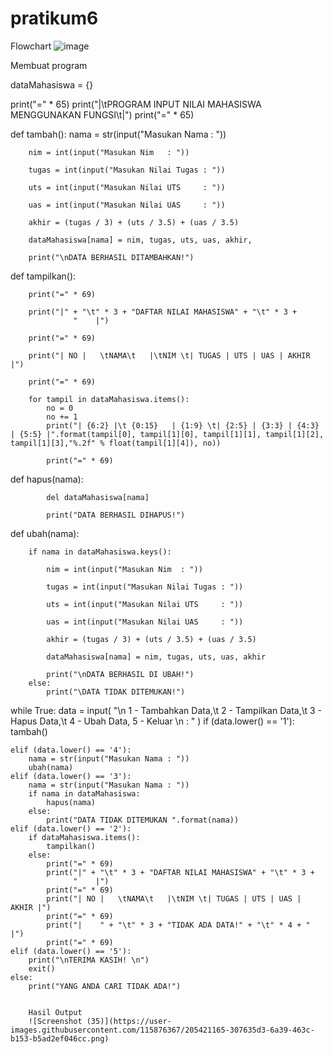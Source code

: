# pratikum6
Flowchart
![image](https://user-images.githubusercontent.com/115876367/205421258-9d517f3d-5d08-4f7c-aac3-cbe78fbd44e0.png)


Membuat program 

dataMahasiswa = {}

print("=" * 65)
print("|\tPROGRAM INPUT NILAI MAHASISWA MENGGUNAKAN FUNGSI\t|")
print("=" * 65)


def tambah():
        nama = str(input("Masukan Nama : "))
        
        nim = int(input("Masukan Nim   : "))
        
        tugas = int(input("Masukan Nilai Tugas : "))
        
        uts = int(input("Masukan Nilai UTS     : "))
        
        uas = int(input("Masukan Nilai UAS     : "))
        
        akhir = (tugas / 3) + (uts / 3.5) + (uas / 3.5)
        
        dataMahasiswa[nama] = nim, tugas, uts, uas, akhir,
        
        print("\nDATA BERHASIL DITAMBAHKAN!")
        
def tampilkan():

        print("=" * 69)
        
        print("|" + "\t" * 3 + "DAFTAR NILAI MAHASISWA" + "\t" * 3 +
                  "    |")
                  
        print("=" * 69)
        
        print("| NO |   \tNAMA\t   |\tNIM \t| TUGAS | UTS | UAS | AKHIR |")
        
        print("=" * 69)
        
        for tampil in dataMahasiswa.items():
            no = 0
            no += 1
            print("| {6:2} |\t {0:15}   | {1:9} \t| {2:5} | {3:3} | {4:3} | {5:5} |".format(tampil[0], tampil[1][0], tampil[1][1], tampil[1][2], tampil[1][3],"%.2f" % float(tampil[1][4]), no))
            
            print("=" * 69)
            
def hapus(nama):

            del dataMahasiswa[nama]
            
            print("DATA BERHASIL DIHAPUS!")
 
def ubah(nama):

        if nama in dataMahasiswa.keys():
        
            nim = int(input("Masukan Nim  : "))
            
            tugas = int(input("Masukan Nilai Tugas : "))
            
            uts = int(input("Masukan Nilai UTS     : "))
            
            uas = int(input("Masukan Nilai UAS     : "))
            
            akhir = (tugas / 3) + (uts / 3.5) + (uas / 3.5)
            
            dataMahasiswa[nama] = nim, tugas, uts, uas, akhir
            
            print("\nDATA BERHASIL DI UBAH!")
        else:
            print("\DATA TIDAK DITEMUKAN!")

while True:
    data = input(
        "\n 1 - Tambahkan Data,\t 2 - Tampilkan Data,\t 3 - Hapus Data,\t 4 - Ubah Data, 5 - Keluar \n : "
    )
    if (data.lower() == '1'):
        tambah()

    elif (data.lower() == '4'):
        nama = str(input("Masukan Nama : "))
        ubah(nama)
    elif (data.lower() == '3'):
        nama = str(input("Masukan Nama : "))
        if nama in dataMahasiswa:
            hapus(nama)
        else:
            print("DATA TIDAK DITEMUKAN ".format(nama))
    elif (data.lower() == '2'):
        if dataMahasiswa.items():
            tampilkan()
        else:
            print("=" * 69)
            print("|" + "\t" * 3 + "DAFTAR NILAI MAHASISWA" + "\t" * 3 +
                  "    |")
            print("=" * 69)
            print("| NO |   \tNAMA\t   |\tNIM \t| TUGAS | UTS | UAS | AKHIR |")
            print("=" * 69)
            print("|    " + "\t" * 3 + "TIDAK ADA DATA!" + "\t" * 4 + "    |")
            print("=" * 69)
    elif (data.lower() == '5'):
        print("\nTERIMA KASIH! \n")
        exit()
    else:
        print("YANG ANDA CARI TIDAK ADA!")
        
        
        Hasil Output
        ![Screenshot (35)](https://user-images.githubusercontent.com/115876367/205421165-307635d3-6a39-463c-b153-b5ad2ef046cc.png)

